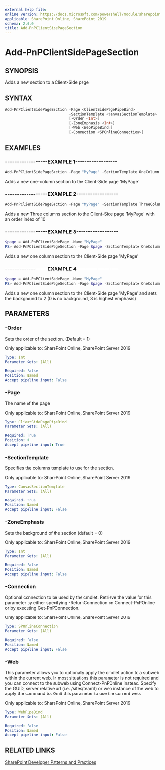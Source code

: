 ```yaml
---
external help file:
online version: https://docs.microsoft.com/powershell/module/sharepoint-pnp/add-pnpclientsidepagesection
applicable: SharePoint Online, SharePoint 2019
schema: 2.0.0
title: Add-PnPClientSidePageSection
---
```


# Add-PnPClientSidePageSection

## SYNOPSIS
Adds a new section to a Client-Side page

## SYNTAX 

```powershell
Add-PnPClientSidePageSection -Page <ClientSidePagePipeBind>
                             -SectionTemplate <CanvasSectionTemplate>
                             [-Order <Int>]
                             [-ZoneEmphasis <Int>]
                             [-Web <WebPipeBind>]
                             [-Connection <SPOnlineConnection>]
```

## EXAMPLES

### ------------------EXAMPLE 1------------------
```powershell
Add-PnPClientSidePageSection -Page "MyPage" -SectionTemplate OneColumn
```

Adds a new one-column section to the Client-Side page 'MyPage'

### ------------------EXAMPLE 2------------------
```powershell
Add-PnPClientSidePageSection -Page "MyPage" -SectionTemplate ThreeColumn -Order 10
```

Adds a new Three columns section to the Client-Side page 'MyPage' with an order index of 10

### ------------------EXAMPLE 3------------------
```powershell
$page = Add-PnPClientSidePage -Name "MyPage"
PS> Add-PnPClientSidePageSection -Page $page -SectionTemplate OneColumn
```

Adds a new one column section to the Client-Side page 'MyPage'

### ------------------EXAMPLE 4------------------
```powershell
$page = Add-PnPClientSidePage -Name "MyPage"
PS> Add-PnPClientSidePageSection -Page $page -SectionTemplate OneColumn -ZoneEmphasis 2
```

Adds a new one column section to the Client-Side page 'MyPage' and sets the background to 2 (0 is no background, 3 is highest emphasis)

## PARAMETERS

### -Order
Sets the order of the section. (Default = 1)

Only applicable to: SharePoint Online, SharePoint Server 2019

```yaml
Type: Int
Parameter Sets: (All)

Required: False
Position: Named
Accept pipeline input: False
```

### -Page
The name of the page

Only applicable to: SharePoint Online, SharePoint Server 2019

```yaml
Type: ClientSidePagePipeBind
Parameter Sets: (All)

Required: True
Position: 0
Accept pipeline input: True
```

### -SectionTemplate
Specifies the columns template to use for the section.

Only applicable to: SharePoint Online, SharePoint Server 2019

```yaml
Type: CanvasSectionTemplate
Parameter Sets: (All)

Required: True
Position: Named
Accept pipeline input: False
```

### -ZoneEmphasis
Sets the background of the section (default = 0)

Only applicable to: SharePoint Online, SharePoint Server 2019

```yaml
Type: Int
Parameter Sets: (All)

Required: False
Position: Named
Accept pipeline input: False
```

### -Connection
Optional connection to be used by the cmdlet. Retrieve the value for this parameter by either specifying -ReturnConnection on Connect-PnPOnline or by executing Get-PnPConnection.

Only applicable to: SharePoint Online, SharePoint Server 2019

```yaml
Type: SPOnlineConnection
Parameter Sets: (All)

Required: False
Position: Named
Accept pipeline input: False
```

### -Web
This parameter allows you to optionally apply the cmdlet action to a subweb within the current web. In most situations this parameter is not required and you can connect to the subweb using Connect-PnPOnline instead. Specify the GUID, server relative url (i.e. /sites/team1) or web instance of the web to apply the command to. Omit this parameter to use the current web.

Only applicable to: SharePoint Online, SharePoint Server 2019

```yaml
Type: WebPipeBind
Parameter Sets: (All)

Required: False
Position: Named
Accept pipeline input: False
```

## RELATED LINKS

[SharePoint Developer Patterns and Practices](https://aka.ms/sppnp)